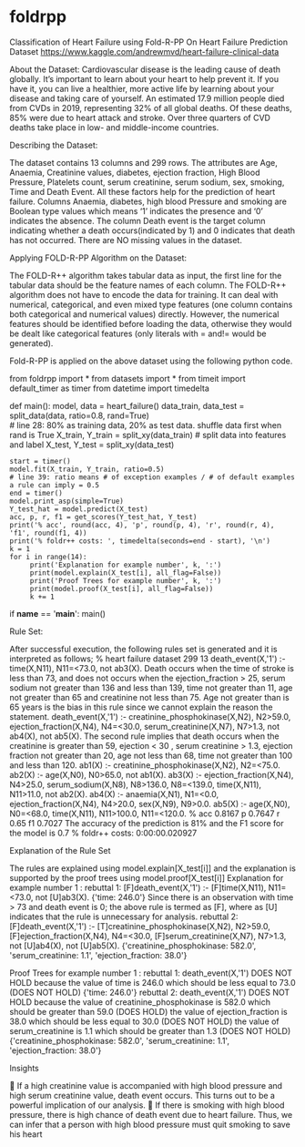 # foldrpp

Classification of Heart Failure using Fold-R-PP 
On
 Heart Failure Prediction Dataset
https://www.kaggle.com/andrewmvd/heart-failure-clinical-data

About the Dataset:
Cardiovascular disease is the leading cause of death globally. It’s important to learn about your heart to help prevent it. If you have it, you can live a healthier, more active life by learning about your disease and taking care of yourself.
An estimated 17.9 million people died from CVDs in 2019, representing 32% of all global deaths. Of these deaths, 85% were due to heart attack and stroke. Over three quarters of CVD deaths take place in low- and middle-income countries.

Describing the Dataset:

The dataset contains 13 columns and 299 rows. The attributes are Age, Anaemia, Creatinine values, diabetes, ejection fraction, High Blood Pressure, Platelets count, serum creatinine, serum sodium, sex, smoking, Time and Death Event. All these factors help for the prediction of heart failure. Columns Anaemia, diabetes, high blood Pressure and smoking are Boolean type values which means ‘1’ indicates the presence and ‘0’ indicates the absence. The column Death event is the target column indicating whether a death occurs(indicated by 1) and 0 indicates that death has not occurred. There are NO missing values in the dataset.

Applying FOLD-R-PP Algorithm on the Dataset:

The FOLD-R++ algorithm takes tabular data as input, the first line for the tabular data should be the feature names of each column. The FOLD-R++ algorithm does not have to encode the data for training. It can deal with numerical, categorical, and even mixed type features (one column contains both categorical and numerical values) directly. However, the numerical features should be identified before loading the data, otherwise they would be dealt like categorical features (only literals with = and!= would be generated).








Fold-R-PP is applied on the above dataset using the following python code.

from foldrpp import *
from datasets import *
from timeit import default_timer as timer
from datetime import timedelta


def main():
    model, data = heart_failure()
    data_train, data_test = split_data(data, ratio=0.8, rand=True)  
    # line 28: 80% as training data, 20% as test data. shuffle data first when rand is True
    X_train, Y_train = split_xy(data_train)  # split data into features and label
    X_test,  Y_test = split_xy(data_test)

    start = timer()
    model.fit(X_train, Y_train, ratio=0.5)  
    # line 39: ratio means # of exception examples / # of default examples a rule can imply = 0.5  
    end = timer()
    model.print_asp(simple=True)
    Y_test_hat = model.predict(X_test)
    acc, p, r, f1 = get_scores(Y_test_hat, Y_test)
    print('% acc', round(acc, 4), 'p', round(p, 4), 'r', round(r, 4), 'f1', round(f1, 4))
    print('% foldr++ costs: ', timedelta(seconds=end - start), '\n')
    k = 1
    for i in range(14):
         print('Explanation for example number', k, ':')
         print(model.explain(X_test[i], all_flag=False))
         print('Proof Trees for example number', k, ':')
         print(model.proof(X_test[i], all_flag=False))
         k += 1
        
if __name__ == '__main__':
    main()

Rule Set:

After successful execution, the following rules set is generated and it is interpreted as follows;
% heart failure dataset 299 13
death_event(X,'1') :- time(X,N11), N11=<73.0, not ab3(X). 
Death occurs when the time of stroke is less than 73, and does not occurs when the ejection_fraction > 25, serum sodium not greater than 136 and less than 139, time not greater than 11, age not greater than 65 and creatinine not less than 75. Age not greater than is 65 years  is the bias in this rule since we cannot explain the reason the statement.
death_event(X,'1') :- creatinine_phosphokinase(X,N2), N2>59.0, ejection_fraction(X,N4), N4=<30.0, serum_creatinine(X,N7), N7>1.3, not ab4(X), not ab5(X). 
The second rule implies that death occurs when the creatinine is greater than 59, ejection < 30 , serum creatinine > 1.3, ejection fraction not greater than 20, age not less than 68, time not greater than 100 and less than 120.
ab1(X) :- creatinine_phosphokinase(X,N2), N2=<75.0. 
ab2(X) :- age(X,N0), N0>65.0, not ab1(X). 
ab3(X) :- ejection_fraction(X,N4), N4>25.0, serum_sodium(X,N8), N8>136.0, N8=<139.0, time(X,N11), N11>11.0, not ab2(X). 
ab4(X) :- anaemia(X,N1), N1=<0.0, ejection_fraction(X,N4), N4>20.0, sex(X,N9), N9>0.0. 
ab5(X) :- age(X,N0), N0=<68.0, time(X,N11), N11>100.0, N11=<120.0. 
% acc 0.8167 p 0.7647 r 0.65 f1 0.7027
The accuracy of the prediction is 81% and the F1 score for the model is 0.7
% foldr++ costs:  0:00:00.020927

Explanation of the Rule Set

The rules are explained using model.explain[X_test[i]] and the explanation is supported by the proof trees using model.proof[X_test[i]]
Explanation for example number 1 :
rebuttal 1:
[F]death_event(X,'1') :- [F]time(X,N11), N11=<73.0, not [U]ab3(X). 
{'time: 246.0'}
Since there is an observation with time > 73 and death event is 0; the above rule is termed as [F], where as [U] indicates that the rule is unnecessary for analysis.
rebuttal 2:
[F]death_event(X,'1') :- [T]creatinine_phosphokinase(X,N2), N2>59.0, [F]ejection_fraction(X,N4), N4=<30.0, [F]serum_creatinine(X,N7), N7>1.3, not [U]ab4(X), not [U]ab5(X). 
{'creatinine_phosphokinase: 582.0', 'serum_creatinine: 1.1', 'ejection_fraction: 38.0'}

Proof Trees for example number 1 :
rebuttal 1:
death_event(X,'1') DOES NOT HOLD because 
	the value of time is 246.0 which should be less equal to 73.0 (DOES NOT HOLD) 
{'time: 246.0'}
rebuttal 2:
death_event(X,'1') DOES NOT HOLD because 
	the value of creatinine_phosphokinase is 582.0 which should be greater than 59.0 (DOES HOLD) 
	the value of ejection_fraction is 38.0 which should be less equal to 30.0 (DOES NOT HOLD) 
	the value of serum_creatinine is 1.1 which should be greater than 1.3 (DOES NOT HOLD) 
{'creatinine_phosphokinase: 582.0', 'serum_creatinine: 1.1', 'ejection_fraction: 38.0'}

Insights

	If a high creatinine value is accompanied with high blood pressure and high serum creatinine value, death event occurs. This turns out to be a powerful implication of our analysis.
	If there is smoking with high blood pressure, there is high chance of death event due to heart failure. Thus, we can infer that a person with high blood pressure must quit smoking to save his heart

